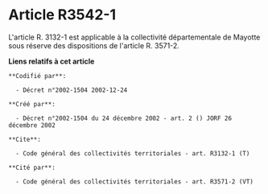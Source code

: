 # Article R3542-1

L'article R. 3132-1 est applicable à la collectivité départementale de Mayotte sous réserve des dispositions de l'article R.
3571-2.

**Liens relatifs à cet article**

	**Codifié par**:

	  - Décret n°2002-1504 2002-12-24

	**Créé par**:

	  - Décret n°2002-1504 du 24 décembre 2002 - art. 2 () JORF 26 décembre 2002

	**Cite**:

	  - Code général des collectivités territoriales - art. R3132-1 (T)

	**Cité par**:

	  - Code général des collectivités territoriales - art. R3571-2 (VT)

